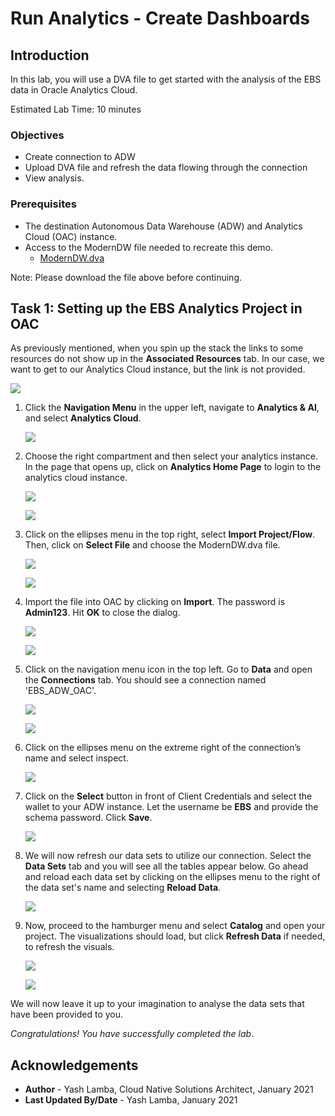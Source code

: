 # Run Analytics - Create Dashboards

## Introduction

In this lab, you will use a DVA file to get started with the analysis of the EBS data in Oracle Analytics Cloud.

Estimated Lab Time: 10 minutes

### Objectives

- Create connection to ADW  
- Upload DVA file and refresh the data flowing through the connection
- View analysis.

### Prerequisites

- The destination Autonomous Data Warehouse (ADW) and Analytics Cloud (OAC) instance.
- Access to the ModernDW file needed to recreate this demo. 
    - [ModernDW.dva](https://objectstorage.us-ashburn-1.oraclecloud.com/p/wNan67ma5LtOoO2y_BGjMWVD6xj-LzNQNRZ8BX9qgsAdv14U2XCiSCPHoTfzLpCT/n/oradbclouducm/b/bucket-20200907-1650/o/ModernDW.dva)

Note: Please download the file above before continuing.

## Task 1: Setting up the EBS Analytics Project in OAC

As previously mentioned, when you spin up the stack the links to some resources do not show up in the **Associated Resources** tab. In our case, we want to get to our Analytics Cloud instance, but the link is not provided.

![](./images/5.31.png " ")

1. Click the **Navigation Menu** in the upper left, navigate to **Analytics & AI**, and select **Analytics Cloud**. 
	
	![](https://raw.githubusercontent.com/oracle/learning-library/master/common/images/console/analytics-oac.png " ")

2. Choose the right compartment and then select your analytics instance. In the page that opens up, click on **Analytics Home Page** to login to the analytics cloud instance.

    ![](./images/5.35.png " ")

    ![](./images/5.36.png " ")

3. Click on the ellipses menu in the top right, select **Import Project/Flow**. Then, click on **Select File** and choose the ModernDW.dva file.

    ![](./images/5.3.png " ")
    
    ![](./images/5.4.png " ")

3.  Import the file into OAC by clicking on **Import**. The password is **Admin123**. Hit **OK** to close the dialog. 

    ![](./images/5.5.png " ")
    
    ![](./images/5.6.png " ")

4. Click on the navigation menu icon in the top left. Go to **Data** and open the **Connections** tab. You should see a connection named 'EBS\_ADW\_OAC'. 

    ![](./images/5.7.png " ")
    
    ![](./images/5.7a.png " ")

5. Click on the ellipses menu on the extreme right of the connection’s name and select inspect.

     ![](./images/5.7b.png " ")

6. Click on the **Select** button in front of Client Credentials and select the wallet to your ADW instance. Let the username be **EBS** and provide the schema password. Click **Save**.

    ![](./images/5.8.png " ")

7. We will now refresh our data sets to utilize our connection. Select the **Data Sets** tab and you will see all the tables appear below. Go ahead and reload each data set by clicking on the ellipses menu to the right of the data set's name and selecting **Reload Data**.

    ![](./images/5.9.png " ")

8. Now, proceed to the hamburger menu and select **Catalog** and open your project. The visualizations should load, but click **Refresh Data** if needed, to refresh the visuals.

    ![](./images/5.10.png " ")
    
    ![](./images/5.10a.png " ")

We will now leave it up to your imagination to analyse the data sets that have been provided to you.

*Congratulations! You have successfully completed the lab*.

## Acknowledgements
- **Author** - Yash Lamba, Cloud Native Solutions Architect, January 2021
- **Last Updated By/Date** - Yash Lamba, January 2021

